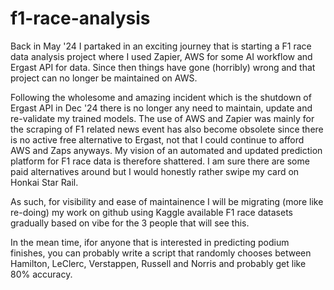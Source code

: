 # f1-race-analysis

Back in May '24 I partaked in an exciting journey that is starting a F1 race data analysis project where I used Zapier, AWS for some AI workflow and Ergast API for data. Since then things have gone (horribly) wrong and that project can no longer be maintained on AWS.

Following the wholesome and amazing incident which is the shutdown of Ergast API in Dec '24 there is no longer any need to maintain, update and re-validate my trained models. The use of AWS and Zapier was mainly for the scraping of F1 related news event has also become obsolete since there is no active free alternative to Ergast, not that I could continue to afford AWS and Zaps anyways. My vision of an automated and updated prediction platform for F1 race data is therefore shattered. I am sure there are some paid alternatives around but I would honestly rather swipe my card on Honkai Star Rail.

As such, for visibility and ease of maintainence I will be migrating (more like re-doing) my work on github using Kaggle available F1 race datasets gradually based on vibe for the 3 people that will see this. 

In the mean time, ifor anyone that is interested in predicting podium finishes, you can probably write a script that randomly chooses between Hamilton, LeClerc, Verstappen, Russell and Norris and probably get like 80% accuracy.
